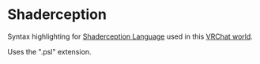 # Shaderception

Syntax highlighting for [Shaderception Language](https://github.com/pema99/Shaderception) used in this [VRChat world](https://vrchat.com/home/launch?worldId=wrld_4d1a8927-452c-486d-af11-949a9aac58c3).

Uses the ".psl" extension.